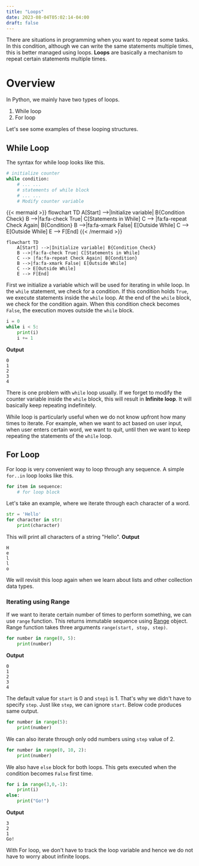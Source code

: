 ```yaml
---
title: "Loops"
date: 2023-08-04T05:02:14-04:00
draft: false
---
```


There are situations in programming when you want to repeat some tasks. In this condition, although we can write the same statements multiple times, this is better managed using loops. **Loops** are basically a mechanism to repeat certain statements multiple times.
<!--more-->

# Overview

In Python, we mainly have two types of loops. 
1. While loop
2. For loop

Let's see some examples of these looping structures.

## While Loop

The syntax for while loop looks like this.

```python
# initialize counter
while condition:
    # ... ...
    # statements of while block
    # ... ...
    # Modify counter variable
```

{{< mermaid >}}
flowchart TD
    A[Start] -->|Initialize variable| B{Condition Check}
    B -->|fa:fa-check True| C[Statements in While]
    C --> |fa:fa-repeat Check Again| B{Condition}
    B -->|fa:fa-xmark False| E[Outside While]
    C --> E[Outside While]
    E --> F[End]
{{< /mermaid >}}

```mermaid
flowchart TD
    A[Start] -->|Initialize variable| B{Condition Check}
    B -->|fa:fa-check True| C[Statements in While]
    C --> |fa:fa-repeat Check Again| B{Condition}
    B -->|fa:fa-xmark False| E[Outside While]
    C --> E[Outside While]
    E --> F[End]
```

First we initialize a variable which will be used for iterating in while loop. In the `while` statement, we check for a condition. If this condition holds `True`, we execute statements inside the `while` loop. At the end of the `while` block, we check for the condition again. When this condition check becomes `False`, the execution moves outside the `while` block.

```python
i = 0
while i < 5:
    print(i)
    i += 1
```
**Output**
```console{ lineNos=false }
0
1
2
3
4
```

There is one problem with `while` loop usually. If we forget to modify the counter variable inside the `while` block, this will result in **Infinite loop**. It will basically keep repeating indefinitely.

While loop is particularly useful when we do not know upfront how many times to iterate. For example, when we want to act based on user input, when user enters certain word, we want to quit, until then we want to keep repeating the statements of the `while` loop.

## For Loop

For loop is very convenient way to loop through any sequence. A simple `for..in` loop looks like this.

```python
for item in sequence:
    # for loop block
```

Let's take an example, where we iterate through each character of a word.

```python
str = 'Hello'
for character in str:
    print(character)
```

This will print all characters of a string "Hello".
**Output**
```output{ lineNos=false }
H
e
l
l
o
```

We will revisit this loop again when we learn about lists and other collection data types.

### Iterating using Range

If we want to iterate certain number of times to perform something, we can use `range` function. This returns immutable sequence using [Range](https://docs.python.org/3/library/stdtypes.html#typesseq-range) object. 
Range function takes three arguments `range(start, stop, step)`. 

```python
for number in range(0, 5):
    print(number)
```
**Output**
```output{ lineNos=false }
0
1
2
3
4
```

The default value for `start` is 0 and `step1` is 1. That's why we didn't have to specify `step`. Just like `step`, we can ignore `start`. Below code produces same output.

```python
for number in range(5):
    print(number)
```

We can also iterate through only odd numbers using `step` value of 2.

```python
for number in range(0, 10, 2):
    print(number)
```

We also have `else` block for both loops. This gets executed when the condition becomes `False` first time.

```python
for i in range(3,0,-1):
    print(i)
else:
    print("Go!")
```

**Output**
```console{ lineNos=false }
3
2
1
Go!
```

With For loop, we don't have to track the loop variable and hence we do not have to worry about infinite loops.